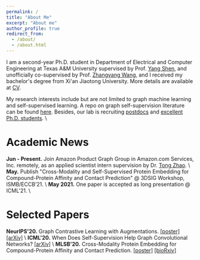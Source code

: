 ```yaml
---
permalink: /
title: "About Me"
excerpt: "About me"
author_profile: true
redirect_from: 
  - /about/
  - /about.html
---
```


I am a second-year Ph.D. student in Department of Electrical and Computer Engineering at Texas A&M University supervised by Prof. [Yang Shen](https://shen-lab.github.io), and unofficially co-supervised by Prof. [Zhangyang Wang](https://www.atlaswang.com), and I received my bachelor's degree from Xi'an Jiaotong University. More details are available at [CV](https://yyou1996.github.io/files/yuning_cv.pdf).

My research interests include but are not limited to graph machine learning and self-supervised learning. A repo on graph self-supervision literature can be found [here](https://github.com/ChandlerBang/awesome-self-supervised-gnn). Besides, our lab is recruiting [postdocs](https://shen-lab.github.io/positions-201712.pdf) and [excellent Ph.D. students](https://shen-lab.github.io/Positions-TAMU-ECE-Shen.pdf). \\
<br />

Academic News
=====
**Jun - Present.** Join Amazon Product Graph Group in Amazon.com Services, Inc. remotely, as an applied scientist intern supervision by Dr. [Tong Zhao](https://scholar.google.com/citations?user=SSBJh9oAAAAJ&hl=en&oi=ao). \\
**May.** Publish "Cross-Modality and Self-Supervised Protein Embedding for Compound-Protein Affinity and Contact Prediction" @ 3DSIG Workshop, ISMB/ECCB’21. \\
**May 2021.** One paper is accepted as long presentation @ ICML'21. \\
<br />

Selected Papers
=====
**NeurIPS'20.** Graph Contrastive Learning with Augmentations. [[poster]](https://yyou1996.github.io/files/neurips2020_graphcl_poster.pdf) [[arXiv]](https://arxiv.org/abs/2010.13902) \\
**ICML'20.** When Does Self-Supervision Help Graph Convolutional Networks? [[arXiv]](https://arxiv.org/abs/2006.09136) \\
**MLSB'20.** Cross-Modality Protein Embedding for Compound-Protein Affinity and Contact Prediction. [[poster]](https://yyou1996.github.io/files/mlsb2020_cpac_poster.pdf) [[bioRxiv]](https://www.biorxiv.org/content/10.1101/2020.11.29.403162v1)
